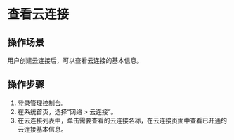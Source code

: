 # 查看云连接<a name="cc_03_0101"></a>

## 操作场景<a name="section2490392594350"></a>

用户创建云连接后，可以查看云连接的基本信息。

## 操作步骤<a name="section15897201552915"></a>

1.  登录管理控制台。
2.  在系统首页，选择“网络 \> 云连接”。
3.  在云连接列表中，单击需要查看的云连接名称，在云连接页面中查看已开通的云连接基本信息。

